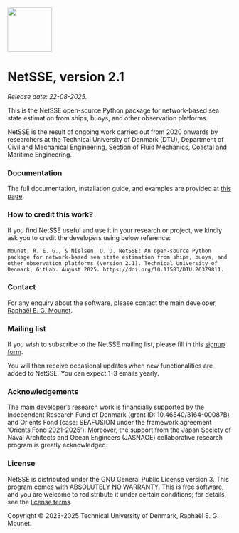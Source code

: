 <img src="docs/_static/NetSSE_2_logo_bare-01.png" width="100">

# NetSSE, version 2.1

_Release date: 22-08-2025._

This is the NetSSE open-source Python package for network-based sea state estimation from ships, buoys, and other observation platforms.

NetSSE is the result of ongoing work carried out from 2020 onwards by researchers at the Technical University of Denmark (DTU), Department of Civil and Mechanical Engineering, Section of Fluid Mechanics, Coastal and Maritime Engineering.


### Documentation

The full documentation, installation guide, and examples are provided at [this page](https://netsse.readthedocs.io/).


### How to credit this work?

If you find NetSSE useful and use it in your research or project, we kindly ask you to credit the developers using below reference:

	Mounet, R. E. G., & Nielsen, U. D. NetSSE: An open-source Python package for network-based sea state estimation from ships, buoys, and other observation platforms (version 2.1). Technical University of Denmark, GitLab. August 2025. https://doi.org/10.11583/DTU.26379811.


### Contact

For any enquiry about the software, please contact the main developer, [Raphaël E. G. Mounet](https://orbit.dtu.dk/en/persons/rapha%C3%ABl-emile-gilbert-mounet).


### Mailing list

If you wish to subscribe to the NetSSE mailing list, please fill in this [signup form](http://eepurl.com/iSaEus).

You will then receive occasional updates when new functionalities are added to NetSSE. You can expect 1-3 emails yearly.


### Acknowledgements

The main developer’s research work is financially supported by the Independent Research Fund of Denmark (grant ID: 10.46540/3164-00087B) and Orients Fond (case: SEAFUSION under the framework agreement ‘Orients Fond 2021-2025’). Moreover, the support from the Japan Society of Naval Architects and Ocean Engineers (JASNAOE) collaborative research program is greatly acknowledged.


### License

NetSSE is distributed under the GNU General Public License version 3. This program comes with ABSOLUTELY NO WARRANTY. This is free software, and you are welcome to redistribute it under certain conditions; for details, see the [license terms](/LICENCE.md).

Copyright © 2023-2025 Technical University of Denmark, Raphaël E. G. Mounet.